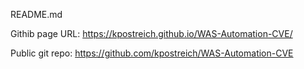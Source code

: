 README.md

Githib page URL: 
 https://kpostreich.github.io/WAS-Automation-CVE/
 

 Public git repo: https://github.com/kpostreich/WAS-Automation-CVE